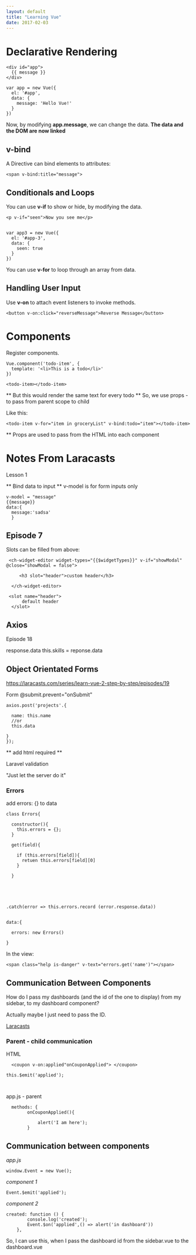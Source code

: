 ```yaml
---
layout: default
title: "Learning Vue"
date: 2017-02-03
---
```




# Declarative Rendering
```
<div id="app">
  {{ message }}
</div>
```


```
var app = new Vue({
  el: '#app',
  data: {
    message: 'Hello Vue!'
  }
})
```


Now, by modifying **app.message**, we can change the data. 
**The data and the DOM are now linked**



## v-bind ##
A Directive can bind elements to attributes:
```
<span v-bind:title="message">
```


## Conditionals and Loops ##

You can use **v-if** to show or hide, by modifying the data.

```
<p v-if="seen">Now you see me</p>


var app3 = new Vue({
  el: '#app-3',
  data: {
    seen: true
  }
})
```

You can use **v-for** to loop through an array from data. 


## Handling User Input ##

Use **v-on** to attach event listeners to invoke methods.

```
<button v-on:click="reverseMessage">Reverse Message</button>
```

# Components #

Register components.

```
Vue.component('todo-item', {
  template: '<li>This is a todo</li>'
})

<todo-item></todo-item>

```
** But this would render the same text for every todo **
So, we use props - to pass from parent scope to child 

Like this:
```
<todo-item v-for="item in groceryList" v-bind:todo="item"></todo-item>
```

** Props are used to pass from the HTML into each component




# Notes From Laracasts

Lesson 1 

** Bind data to input **
v-model is for form inputs only

```
v-model = "message"
{{message}}
data:{
  message:'sadsa'
  }
```

## Episode 7 

Slots can be filled from above:

```
 <ch-widget-editor widget-types="{{$widgetTypes}}" v-if="showModal" @close="showModal = false">

     <h3 slot="header">custom header</h3>

  </ch-widget-editor>

 <slot name="header">
      default header
  </slot>
```

## Axios

Episode 18

response.data
this.skills = reponse.data


## Object Orientated Forms
https://laracasts.com/series/learn-vue-2-step-by-step/episodes/19

Form @submit.prevent="onSubmit"

```
axios.post('projects'.{

  name: this.name 
  //or
  this.data
  
}
});

```

** add html required **

Laravel validation

"Just let the server do it"

### Errors

add errors: {} to data
```
class Errors{

  constructor(){
    this.errors = {};
  }
  
  get(field){
  
    if (this.errors[field]){
      retuen this.errors[field][0]
    }
    
  }





.catch(error => this.errors.record (error.response.data))


```


```
data:{

  errors: new Errors()

}

```

In the view:

```
<span class="help is-danger" v-text="errors.get('name')"></span>
```

 
## Communication Between Components

How do I pass my dashboards (and the id of the one to display) from my sidebar, to my dashboard component?

Actually maybe I just need to pass the ID.

[Laracasts](https://laracasts.com/series/learn-vue-2-step-by-step/episodes/12)

### Parent - child communication

HTML
```
  <coupon v-on:applied"onCouponApplied"> </coupon>

```


```
this.$emit('applied');



```

app.js - parent

```
  methods: {
        onCouponApplied(){

            alert('I am here');
        }
```


## Communication between components


*app.js*
```
window.Event = new Vue();

```

*component 1*
```
Event.$emit('applied');

```

*component 2*
```
created: function () {
        console.log('created');
        Event.$on('applied',() => alert('in dashboard'))
    },

```


So, I can use this, when I pass the dashboard id from the sidebar.vue to the dashboard.vue




